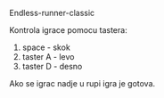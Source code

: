 Endless-runner-classic

Kontrola igrace pomocu tastera:
1. space - skok
2. taster A - levo
3. taster D - desno

Ako se igrac nadje u rupi igra je gotova. 